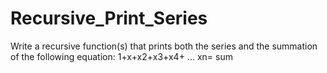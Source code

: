 # Recursive_Print_Series
Write a recursive function(s) that prints both the series and the summation of the following equation: 1+x+x2+x3+x4+ ... xn= sum
